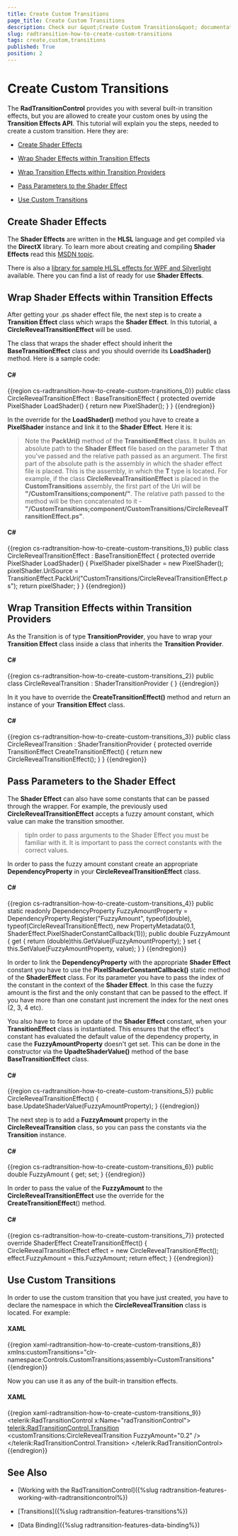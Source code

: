 ```yaml
---
title: Create Custom Transitions
page_title: Create Custom Transitions
description: Check our &quot;Create Custom Transitions&quot; documentation article for the RadTransitionControl WPF control.
slug: radtransition-how-to-create-custom-transitions
tags: create,custom,transitions
published: True
position: 2
---
```


# Create Custom Transitions


The __RadTransitionControl__ provides you with several built-in transition effects, but you are allowed to create your custom ones by using the __Transition Effects API__. This tutorial will explain you the steps, needed to create a custom transition. Here they are:

* [Create Shader Effects](#create-shader-effects)

* [Wrap Shader Effects within Transition Effects](#wrap-shader-effects-within-transition-effects)

* [Wrap Transition Effects within Transition Providers](#wrap-transition-effects-within-transition-providers)

* [Pass Parameters to the Shader Effect](#pass-parameters-to-the-shader-effect)

* [Use Custom Transitions](#use-custom-transitions)

## Create Shader Effects

The __Shader Effects__ are written in the __HLSL__ language and get compiled via the __DirectX__ library. To learn more about creating and compiling __Shader Effects__ read this [MSDN topic](http://msdn.microsoft.com/en-us/library/bb509635%28v=VS.85%29.aspx).

There is also a [library for sample HLSL effects for WPF and Silverlight](http://wpffx.codeplex.com/) available. There you can find a list of ready for use __Shader Effects__.

## Wrap Shader Effects within Transition Effects

After getting your .ps shader effect file, the next step is to create a __Transition Effect__ class which wraps the __Shader Effect__. In this tutorial, a __CircleRevealTransitionEffect__ will be used. 

The class that wraps the shader effect should inherit the __BaseTransitionEffect__ class and you should override its __LoadShader()__ method. Here is a sample code:

#### __C#__

{{region cs-radtransition-how-to-create-custom-transitions_0}}
	public class CircleRevealTransitionEffect : BaseTransitionEffect
	{
	    protected override PixelShader LoadShader()
	    {
	        return new PixelShader();
	    }
	}
{{endregion}}

In the override for the __LoadShader()__ method you have to create a __PixelShader__ instance and link it to the __Shader Effect__. Here it is:

>Note the __PackUri<T>()__ method of the __TransitionEffect__ class. It builds an absolute path to the __Shader Effect__ file based on the parameter __T__ that you've passed and the relative path passed as an argument. The first part of the absolute path is the assembly in which the shader effect file is placed. This is the assembly, in which the __T__ type is located. For example, if the class __CircleRevealTransitionEffect__ is placed in the __CustomTransitions__ assembly, the first part of the Uri will be __"/CustomTransitions;component/"__. The relative path passed to the method will be then concatenated to it - __"/CustomTransitions;component/CustomTransitions/CircleRevealTransitionEffect.ps"__.

#### __C#__

{{region cs-radtransition-how-to-create-custom-transitions_1}}
	public class CircleRevealTransitionEffect : BaseTransitionEffect
	{
	    protected override PixelShader LoadShader()
	    {
	        PixelShader pixelShader = new PixelShader();
	        pixelShader.UriSource = TransitionEffect.PackUri<CircleRevealTransitionEffect>("CustomTransitions/CircleRevealTransitionEffect.ps");
	        return pixelShader;
	    }
	}
{{endregion}}

## Wrap Transition Effects within Transition Providers

As the Transition is of type __TransitionProvider__, you have to wrap your __Transition Effect__ class inside a class that inherits the __Transition Provider__.

#### __C#__

{{region cs-radtransition-how-to-create-custom-transitions_2}}
	public class CircleRevealTransition : ShaderTransitionProvider
	{
	}
{{endregion}}

In it you have to override the __CreateTransitionEffect()__ method and return an instance of your __Transition Effect__ class.

#### __C#__

{{region cs-radtransition-how-to-create-custom-transitions_3}}
	public class CircleRevealTransition : ShaderTransitionProvider
	{
	    protected override TransitionEffect CreateTransitionEffect()
	    {
	        return new CircleRevealTransitionEffect();
	    }
	}
{{endregion}}

## Pass Parameters to the Shader Effect

The __Shader Effect__ can also have some constants that can be passed through the wrapper. For example, the previously used __CircleRevealTransitionEffect__ accepts a fuzzy amount constant, which value can make the transition smoother.

>tipIn order to pass arguments to the Shader Effect you must be familiar with it. It is important to pass the correct constants with the correct values.

In order to pass the fuzzy amount constant create an appropriate __DependencyProperty__ in your __CircleRevealTransitionEffect__ class.

#### __C#__

{{region cs-radtransition-how-to-create-custom-transitions_4}}
	public static readonly DependencyProperty FuzzyAmountProperty =
	    DependencyProperty.Register("FuzzyAmount",
	                                    typeof(double),
	                                    typeof(CircleRevealTransitionEffect),
	                                    new PropertyMetadata(0.1, ShaderEffect.PixelShaderConstantCallback(1)));
	public double FuzzyAmount
	{
	    get
	    {
	        return (double)this.GetValue(FuzzyAmountProperty);
	    }
	    set
	    {
	        this.SetValue(FuzzyAmountProperty, value);
	    }
	}
{{endregion}}

In order to link the __DependencyProperty__ with the appropriate __Shader Effect__ constant you have to use the __PixelShaderConstantCallback()__ static method of the __ShaderEffect__ class. For its parameter you have to pass the index of the constant in the context of the __Shader Effect__. In this case the fuzzy amount is the first and the only constant that can be passed to the effect. If you have more than one constant just increment the index for the next ones (2, 3, 4 etc).

You also have to force an update of the __Shader Effect__ constant, when your __TransitionEffect__ class is instantiated. This ensures that the effect's constant has evaluated the default value of the dependency property, in case the __FuzzyAmountProperty__ doesn't get set. This can be done in the constructor via the __UpadteShaderValue()__ method of the base __BaseTransitionEffect__ class.

#### __C#__

{{region cs-radtransition-how-to-create-custom-transitions_5}}
	public CircleRevealTransitionEffect()
	{
	    base.UpdateShaderValue(FuzzyAmountProperty);
	}
{{endregion}}

The next step is to add a __FuzzyAmount__ property in the __CircleRevealTransition__ class, so you can pass the constants via the __Transition__ instance.

#### __C#__

{{region cs-radtransition-how-to-create-custom-transitions_6}}
	public double FuzzyAmount
	{
	    get;
	    set;
	}
{{endregion}}

In order to pass the value of the __FuzzyAmount__ to the __CircleRevealTransitionEffect__ use the override for the __CreateTransitionEffect__() method.

#### __C#__

{{region cs-radtransition-how-to-create-custom-transitions_7}}
	protected override ShaderEffect CreateTransitionEffect()
	{
	    CircleRevealTransitionEffect effect = new CircleRevealTransitionEffect();
	    effect.FuzzyAmount = this.FuzzyAmount;
	    return effect;
	}
{{endregion}}

## Use Custom Transitions

In order to use the custom transition that you have just created, you have to declare the namespace in which the __CircleRevealTransition__ class is located. For example:

#### __XAML__

{{region xaml-radtransition-how-to-create-custom-transitions_8}}
	xmlns:customTransitions="clr-namespace:Controls.CustomTransitions;assembly=CustomTransitions"
{{endregion}}

Now you can use it as any of the built-in transition effects.

#### __XAML__

{{region xaml-radtransition-how-to-create-custom-transitions_9}}
	<telerik:RadTransitionControl x:Name="radTransitionControl">
	    <telerik:RadTransitionControl.Transition>
	        <customTransitions:CircleRevealTransition FuzzyAmount="0.2" />
	    </telerik:RadTransitionControl.Transition>
	</telerik:RadTransitionControl>
{{endregion}}

## See Also

 * [Working with the RadTransitionControl]({%slug radtransition-features-working-with-radtransitioncontrol%})

 * [Transitions]({%slug radtransition-features-transitions%})

 * [Data Binding]({%slug radtransition-features-data-binding%})

